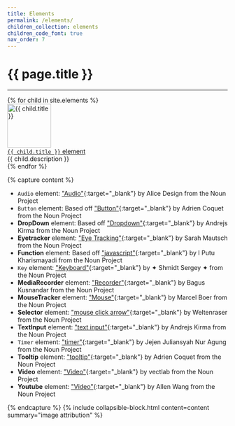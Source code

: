 ```yaml
---
title: Elements
permalink: /elements/
children_collection: elements
children_code_font: true
nav_order: 7
---
```


# {{ page.title }}

---

<div class="flex-row-wrap mb-8">
{% for child in site.elements %}
  <div class="centered-25 pb-4">
    <a href="{{ child.url | absolute_url }}" class="overlay-link">
    <div class="overlay">
      <img src="{{ site.baseurl }}/assets/elements/{{ child.thumbnail }}" alt="{{ child.title }}" width="100" height="100" class="image">
      <br>
      <div class="element-title"><code>{{ child.title }}</code> element</div>
    </div></a>
    <div class="element-description">{{ child.description }}</div>
  </div>
{% endfor %}
</div>

{% capture content %}

+ `Audio` element:
["Audio"](https://thenounproject.com/rose-alice-design/collection/speaker/?i=3408350){:target="_blank"}
by Alice Design from the Noun Project
+ `Button` element: Based off
["Button"](https://thenounproject.com/search/?q=button&i=2211253){:target="_blank"}
by Adrien Coquet from the Noun Project
+ **DropDown** element: Based off
["Dropdown"](https://thenounproject.com/andrejs/collection/user-interface-thin/?i=1678861){:target="_blank"}
by Andrejs Kirma from the Noun Project
+ **Eyetracker** element:
["Eye Tracking"](https://thenounproject.com/term/eye-tracking/2610605/){:target="_blank"}
by Sarah Mautsch from the Noun Project
+ **Function** element:
Based off ["javascript"](https://thenounproject.com/search/?q=javascript&i=1637023){:target="_blank"}
by I Putu Kharismayadi from the Noun Project
+ `Key` element:
["Keyboard"](https://thenounproject.com/term/keyboard/689836/){:target="_blank"}
by ✦ Shmidt Sergey ✦ from the Noun Project
+ **MediaRecorder** element:
["Recorder"](https://thenounproject.com/term/recorder/2416739/){:target="_blank"}
by Bagus Kusnandar from the Noun Project
+ **MouseTracker** element:
["Mouse"](https://thenounproject.com/boerma/collection/computer/?i=3573979){:target="_blank"}
by Marcel Boer from the Noun Project
+ **Selector** element:
["mouse click arrow"](https://thenounproject.com/weltenraser/collection/computing/?i=1676719){:target="_blank"}
by Weltenraser from the Noun Project
+ **TextInput** element:
["text input"](https://thenounproject.com/andrejs/collection/user-interface/?i=815651){:target="_blank"}
by Andrejs Kirma from the Noun Project
+ `Timer` element:
["timer"](https://thenounproject.com/juliansyah33/collection/baseball/?i=2735133){:target="_blank"}
by Jejen Juliansyah Nur Agung from the Noun Project
+ **Tooltip** element:
["tooltip"](https://thenounproject.com/search/?q=tooltip&i=3194820){:target="_blank"}
by Adrien Coquet from the Noun Project
+ **Video** element:
["Video"](https://thenounproject.com/vectlabmail/collection/media/?i=2375491){:target="_blank"}
by vectlab from the Noun Project
+ **Youtube** element:
["Video"](https://thenounproject.com/term/video/672008/){:target="_blank"}
by Allen Wang from the Noun Project

{% endcapture %}
{% include collapsible-block.html content=content summary="image attribution" %}
